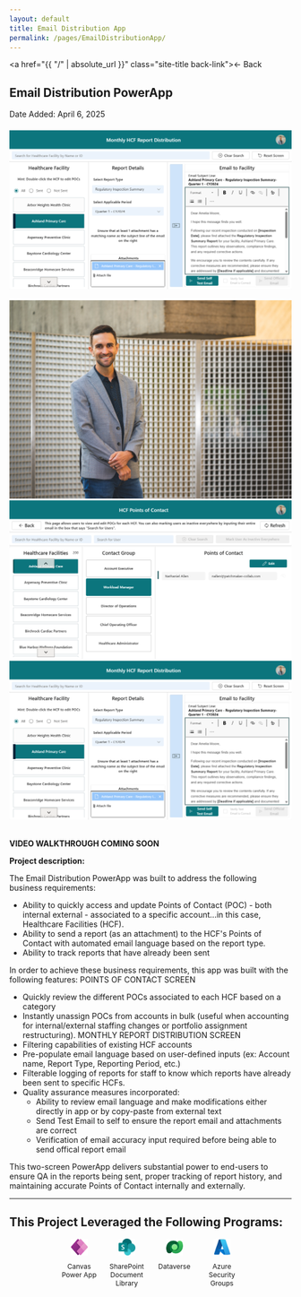 ```yaml
---
layout: default
title: Email Distribution App
permalink: /pages/EmailDistributionApp/
---
```

<a href="{{ "/" | absolute_url }}" class="site-title back-link">← Back</a>

## Email Distribution PowerApp
Date Added: April 6, 2025
<img id="emailAppImage" class="fade-image" src="/images/screenshots/EmailApp1.png" style="display: block; margin: 20px auto;" />

<script>
  document.addEventListener("DOMContentLoaded", function () {
    startImageFader("emailAppImage", [
      "/images/screenshots/EmailApp1.png",
      "/images/screenshots/EmailApp2.png"
    ]);
  });
</script>
<script>
  function openLightbox(imageUrl) {
    const lightbox = document.getElementById('lightbox');
    const img = document.getElementById('lightbox-img');
    img.src = imageUrl;
    lightbox.style.display = 'flex';
  }

  function closeLightbox() {
    document.getElementById('lightbox').style.display = 'none';
  }
</script>

<div class="gallery">
  <img src="/images/UserPicture.jpg" onclick="openLightbox('/images/gallery/full1.jpg')" />
  <img src="/images/screenshots/EmailApp2.png" onclick="openLightbox('/images/gallery/full2.jpg')" />
  <img src="/images/screenshots/EmailApp1.png" onclick="openLightbox('/images/gallery/full3.jpg')" />
</div>


<!-- Lightbox container -->
<div id="lightbox" class="lightbox" onclick="closeLightbox()">
  <img id="lightbox-img" src="" />
</div>

<!--<div class="video-wrapper">
  <iframe src="https://www.youtube.com/embed/Db7V9Un1En0" frameborder="0" allowfullscreen></iframe>
</div>-->
**VIDEO WALKTHROUGH COMING SOON**

**Project description:** 

The Email Distribution PowerApp was built to address the following business requirements:
* Ability to quickly access and update Points of Contact (POC) - both internal external - associated to a specific account...in this case, Healthcare Facilities (HCF).
* Ability to send a report (as an attachment) to the HCF's Points of Contact with automated email language based on the report type.
* Ability to track reports that have already been sent
 
In order to achieve these business requirements, this app was built with the following features:
POINTS OF CONTACT SCREEN
* Quickly review the different POCs associated to each HCF based on a category
* Instantly unassign POCs from accounts in bulk (useful when accounting for internal/external staffing changes or portfolio assignment restructuring).
MONTHLY REPORT DISTRIBUTION SCREEN
* Filtering capabilities of existing HCF accounts
* Pre-populate email language based on user-defined inputs (ex: Account name, Report Type, Reporting Period, etc.)
* Filterable logging of reports for staff to know which reports have already been sent to specific HCFs.
*  Quality assurance measures incorporated:
    * Ability to review email language and make modifications either directly in app or by copy-paste from external text
    * Send Test Email to self to ensure the report email and attachments are correct
    * Verification of email accuracy input required before being able to send offical report email

This two-screen PowerApp delivers substantial power to end-users to ensure QA in the reports being sent, proper tracking of report history, and maintaining accurate Points of Contact internally and externally.

---
This Project Leveraged the Following Programs:
---

<div class="tech-stack">
  <div class="tech-item">
    <img src="/assets/icons/powerapps.svg" alt="Canvas Power App" />  
    <p>Canvas Power App</p>
  </div>
  <div class="tech-item">
    <img src="/assets/icons/sharepoint.png" alt="SharePoint" />
    <p>SharePoint Document Library</p>
  </div>
  <div class="tech-item">
    <img src="/assets/icons/dataverse.svg" alt="Dataverse" />
    <p>Dataverse</p>
  </div>
  <div class="tech-item">
    <img src="/assets/icons/azure.svg" alt="Azure" />
    <p>Azure Security Groups</p>
  </div>
</div>

<style>
  .tech-stack {
    display: flex;
    flex-wrap: wrap;
    gap: 15px;
    justify-content: center;
  }
  .tech-item {
    display: flex;
    flex-direction: column;
    align-items: center;
    width: 70px; /* Adjust width for compact layout */
    text-align: center;
    font-size: 12px; /* Reduce text size */
  }
  .tech-item img {
    width: 30px; /* Set small icon size */
    height: 30px;
  }
</style>
